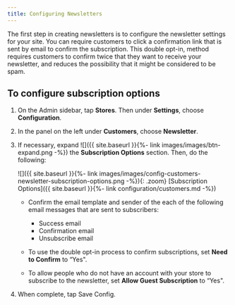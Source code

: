 ```yaml
---
title: Configuring Newsletters
---
```


The first step in creating newsletters is to configure the newsletter settings for your site. You can require customers to click a confirmation link that is sent by email to confirm the subscription. This double opt-in, method requires customers to confirm twice that they want to receive your newsletter, and reduces the possibility that it might be considered to be spam.

## To configure subscription options

1. On the Admin sidebar, tap **Stores**. Then under **Settings**, choose **Configuration**.

1. In the panel on the left under **Customers**, choose **Newsletter**.

1. If necessary, expand ![]({{ site.baseurl }}{%- link images/images/btn-expand.png -%}) the **Subscription Options** section. Then, do the following:

    ![]({{ site.baseurl }}{%- link images/images/config-customers-newsletter-subscription-options.png -%}){: .zoom}
    [Subscription Options]({{ site.baseurl }}{%- link configuration/customers.md -%})

    * Confirm the email template and sender of the each of the following email messages that are sent to subscribers:

        * Success email
        * Confirmation email
        * Unsubscribe email

    * To use the double opt-in process to confirm subscriptions, set **Need to Confirm** to “Yes".

    * To allow people who do not have an account with your store to subscribe to the newsletter, set **Allow Guest Subscription** to “Yes".

1. When complete, tap <span class="btn">Save Config</span>.
